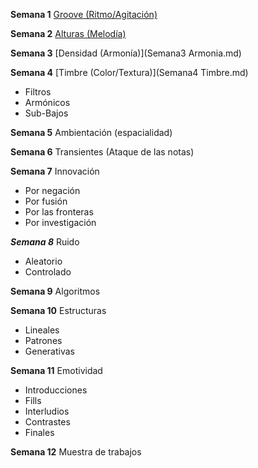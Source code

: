 __Semana 1__ [Groove (Ritmo/Agitación)](Semana1_Groove.md)   
       

__Semana 2__ [Alturas (Melodía)](Semana2_Melodia.md)

__Semana 3__ [Densidad (Armonía)](Semana3 Armonia.md)

__Semana 4__ [Timbre (Color/Textura)](Semana4 Timbre.md)
* Filtros
* Armónicos
* Sub-Bajos

__Semana 5__ Ambientación (espacialidad)

__Semana 6__ Transientes (Ataque de las notas)

__Semana 7__ Innovación
* Por negación
* Por fusión
* Por las fronteras
* Por investigación

___Semana 8___ Ruido
* Aleatorio
* Controlado

__Semana 9__ Algoritmos

__Semana 10__ Estructuras
* Lineales
* Patrones
* Generativas

__Semana 11__ Emotividad
* Introducciones
* Fills
* Interludios
* Contrastes
* Finales

__Semana 12__ Muestra de trabajos
